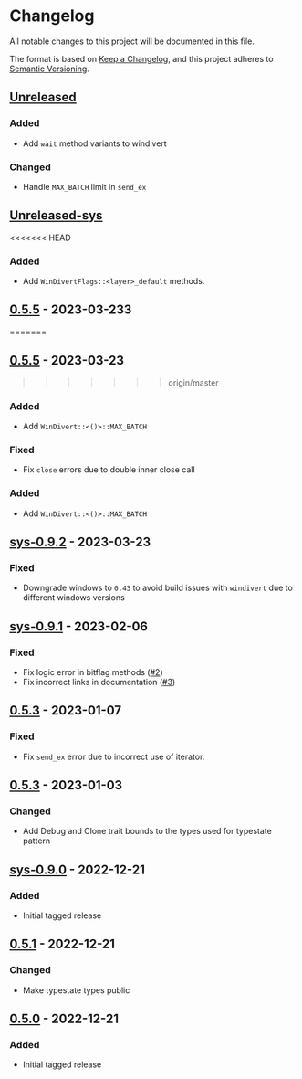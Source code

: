 # Changelog

All notable changes to this project will be documented in this file.

The format is based on [Keep a Changelog](https://keepachangelog.com/en/1.0.0/),
and this project adheres to
[Semantic Versioning](https://semver.org/spec/v2.0.0.html).

## [Unreleased]

### Added

- Add `wait` method variants to windivert

### Changed

- Handle `MAX_BATCH` limit in `send_ex`

## [Unreleased-sys]

<<<<<<< HEAD
### Added

- Add `WinDivertFlags::<layer>_default` methods.

## [0.5.5] - 2023-03-233
=======
## [0.5.5] - 2023-03-23
>>>>>>> origin/master

### Added

- Add `WinDivert::<()>::MAX_BATCH`

### Fixed

- Fix `close` errors due to double inner close call

### Added

- Add `WinDivert::<()>::MAX_BATCH`

## [sys-0.9.2] - 2023-03-23

### Fixed

- Downgrade windows to `0.43` to avoid build issues with `windivert` due to
  different windows versions

## [sys-0.9.1] - 2023-02-06

### Fixed

- Fix logic error in bitflag methods
  ([#2](https://github.com/Rubensei/windivert-rust/issues/2))
- Fix incorrect links in documentation
  ([#3](https://github.com/Rubensei/windivert-rust/issues/3))

## [0.5.3] - 2023-01-07

### Fixed

- Fix `send_ex` error due to incorrect use of iterator.

## [0.5.3] - 2023-01-03

### Changed

- Add Debug and Clone trait bounds to the types used for typestate pattern

## [sys-0.9.0] - 2022-12-21

### Added

- Initial tagged release

## [0.5.1] - 2022-12-21

### Changed

- Make typestate types public

## [0.5.0] - 2022-12-21

### Added

- Initial tagged release

[unreleased]: https://github.com/Rubensei/windivert-rust/compare/windivert-0.5.5...HEAD
[unreleased-sys]: https://github.com/Rubensei/windivert-rust/compare/windivert-sys-0.9.2...HEAD
[sys-0.9.2]: https://github.com/Rubensei/windivert-rust/compare/windivert-sys-0.9.1...windivert-sys-0.9.2
[0.5.5]: https://github.com/Rubensei/windivert-rust/compare/windivert-0.5.4...windivert-0.5.5
[sys-0.9.1]: https://github.com/Rubensei/windivert-rust/compare/windivert-sys-0.9.0...windivert-sys-0.9.1
[0.5.4]: https://github.com/Rubensei/windivert-rust/compare/windivert-0.5.3...windivert-0.5.4
[0.5.3]: https://github.com/Rubensei/windivert-rust/compare/windivert-0.5.1...windivert-0.5.3
[sys-0.9.0]: https://github.com/Rubensei/windivert-rust/releases/tag/windivert-sys-0.9.0
[0.5.1]: https://github.com/Rubensei/windivert-rust/compare/windivert-0.5.0...windivert-0.5.1
[0.5.0]: https://github.com/Rubensei/windivert-rust/releases/tag/windivert-0.5.0
